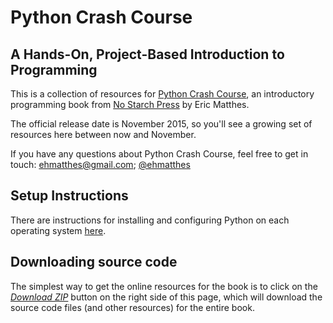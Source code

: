 Python Crash Course
===

A Hands-On, Project-Based Introduction to Programming
---

This is a collection of resources for [Python Crash Course](http://www.nostarch.com/pythoncrashcourse/), an introductory programming book from [No Starch Press](http://www.nostarch.com) by Eric Matthes.

The official release date is November 2015, so you'll see a growing set of resources here between now and November.

If you have any questions about Python Crash Course, feel free to get in touch: ehmatthes@gmail.com; [@ehmatthes](http://twitter.com/ehmatthes/)

<a href="setup_instructions"></a>Setup Instructions
---
There are instructions for installing and configuring Python on each operating system [here](chapter_01/README.md).

<a href="source_code"></a>Downloading source code
---
The simplest way to get the online resources for the book is to click on the [*Download ZIP*](https://github.com/ehmatthes/pcc/archive/master.zip) button on the right side of this page, which will download the source code files (and other resources) for the entire book.

